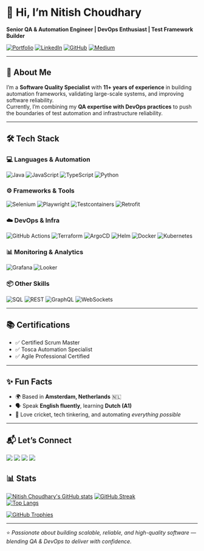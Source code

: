 # 👋 Hi, I’m Nitish Choudhary

**Senior QA & Automation Engineer | DevOps Enthusiast | Test Framework Builder**

[![Portfolio](https://img.shields.io/badge/Portfolio-000000?style=for-the-badge&logo=firefox&logoColor=white)](https://codebynitish.github.io)
[![LinkedIn](https://img.shields.io/badge/LinkedIn-0A66C2?style=for-the-badge&logo=linkedin&logoColor=white)](https://www.linkedin.com/in/nitish-k-choudhary/)
[![GitHub](https://img.shields.io/badge/GitHub-181717?style=for-the-badge&logo=github&logoColor=white)](https://github.com/nitish90choudhary)
[![Medium](https://img.shields.io/badge/Medium-12100E?style=for-the-badge&logo=medium&logoColor=white)](https://medium.com/@nitish90choudhary)

---

## 🚀 About Me  
I’m a **Software Quality Specialist** with **11+ years of experience** in building automation frameworks, validating large-scale systems, and improving software reliability.  
Currently, I’m combining my **QA expertise with DevOps practices** to push the boundaries of test automation and infrastructure reliability.  

---
## 🛠️ Tech Stack

### 💻 Languages & Automation
![Java](https://img.shields.io/badge/Code-Java-orange?logo=java)
![JavaScript](https://img.shields.io/badge/Code-JavaScript-yellow?logo=javascript)
![TypeScript](https://img.shields.io/badge/Code-TypeScript-blue?logo=typescript)
![Python](https://img.shields.io/badge/Code-Python-green?logo=python)

### ⚙️ Frameworks & Tools
![Selenium](https://img.shields.io/badge/Test-Selenium-brightgreen?logo=selenium)
![Playwright](https://img.shields.io/badge/Test-Playwright-darkgreen?logo=playwright)
![Testcontainers](https://img.shields.io/badge/Test-Testcontainers-lightblue?logo=docker)
![Retrofit](https://img.shields.io/badge/Test-Retrofit-orange)

### ☁️ DevOps & Infra
![GitHub Actions](https://img.shields.io/badge/CI/CD-GitHub%20Actions-black?logo=githubactions)
![Terraform](https://img.shields.io/badge/IaC-Terraform-5C4EE5?logo=terraform)
![ArgoCD](https://img.shields.io/badge/CD-ArgoCD-00B2FF?logo=argo)
![Helm](https://img.shields.io/badge/K8s-Helm-blue?logo=helm)
![Docker](https://img.shields.io/badge/Container-Docker-blue?logo=docker)
![Kubernetes](https://img.shields.io/badge/Orchestration-Kubernetes-326CE5?logo=kubernetes)

### 📊 Monitoring & Analytics
![Grafana](https://img.shields.io/badge/Monitoring-Grafana-F46800?logo=grafana)
![Looker](https://img.shields.io/badge/Analytics-Looker-4285F4?logo=looker)

### 📦 Other Skills
![SQL](https://img.shields.io/badge/DB-SQL-blue?logo=databricks)
![REST](https://img.shields.io/badge/API-REST-green?logo=postman)
![GraphQL](https://img.shields.io/badge/API-GraphQL-ff69b4?logo=graphql)
![WebSockets](https://img.shields.io/badge/Protocol-WebSocket-lightgrey?logo=socket.io)

---

## 📚 Certifications  
- ✅ Certified Scrum Master  
- ✅ Tosca Automation Specialist  
- ✅ Agile Professional Certified  

---

## ✨ Fun Facts  
- 🌍 Based in **Amsterdam, Netherlands** 🇳🇱  
- 🗣️ Speak **English fluently**, learning **Dutch (A1)**  
- 🏏 Love cricket, tech tinkering, and automating *everything possible*  

---

## 📬 Let’s Connect  
[<img src="https://img.shields.io/badge/Portfolio-000000?style=for-the-badge&logo=firefox&logoColor=white" />](https://codebynitish.github.io)
[<img src="https://img.shields.io/badge/LinkedIn-0A66C2?style=for-the-badge&logo=linkedin&logoColor=white" />](https://www.linkedin.com/in/nitish-k-choudhary/)
[<img src="https://img.shields.io/badge/GitHub-181717?style=for-the-badge&logo=github&logoColor=white" />](https://github.com/nitish90choudhary)
[<img src="https://img.shields.io/badge/Medium-12100E?style=for-the-badge&logo=medium&logoColor=white" />](https://medium.com/@nitish90choudhary)  

## 📊 Stats  

[![Nitish Choudhary's GitHub stats](https://github-readme-stats.vercel.app/api?username=codebynitish&show_icons=true&theme=radical)](https://github.com/codebynitish)  [![GitHub Streak](https://github-readme-streak-stats.herokuapp.com/?user=codebynitish&theme=radical)](https://git.io/streak-stats)  
[![Top Langs](https://github-readme-stats.vercel.app/api/top-langs/?username=codebynitish&layout=compact&theme=radical)](https://github.com/codebynitish)  


[![GitHub Trophies](https://github-profile-trophy.vercel.app/?username=codebynitish&theme=onedark&margin-w=10&margin-h=10&no-frame=true&row=1)](https://github.com/ryo-ma/github-profile-trophy)  

---

⭐️ *Passionate about building scalable, reliable, and high-quality software — blending QA & DevOps to deliver with confidence.*
